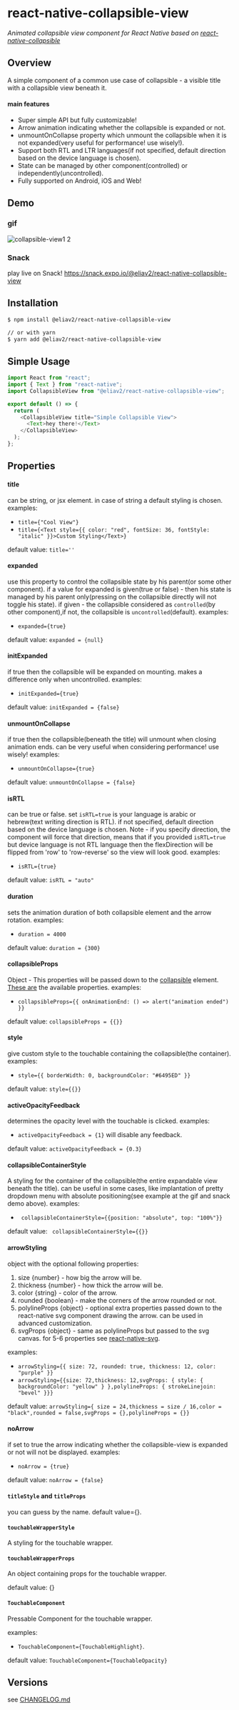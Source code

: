# react-native-collapsible-view

_Animated collapsible view component for React Native based on [react-native-collapsible](https://github.com/oblador/react-native-collapsible)_

## Overview

A simple component of a common use case of collapsible - a visible title with a collapsible view beneath it.

#### main features

- Super simple API but fully customizable!
- Arrow animation indicating whether the collapsible is expanded or not.
- unmountOnCollapse property which unmount the collapsible when it is not expanded(very useful for performance! use wisely!).
- Support both RTL and LTR languages(if not specified, default direction based on the device language is chosen).
- State can be managed by other component(controlled) or independently(uncontrolled).
- Fully supported on Android, iOS and Web!

## Demo

### gif

![collapsible-view1 2](https://user-images.githubusercontent.com/47307889/92328604-8feb8d00-f06a-11ea-966d-f7d0e3b1a0d7.gif)

### Snack

play live on Snack!
https://snack.expo.io/@eliav2/react-native-collapsible-view

## Installation

```bash
$ npm install @eliav2/react-native-collapsible-view

// or with yarn
$ yarn add @eliav2/react-native-collapsible-view
```

## Simple Usage

```js
import React from "react";
import { Text } from "react-native";
import CollapsibleView from "@eliav2/react-native-collapsible-view";

export default () => {
  return (
    <CollapsibleView title="Simple Collapsible View">
      <Text>hey there!</Text>
    </CollapsibleView>
  );
};
```

## Properties

#### title

can be string, or jsx element. in case of string a default styling is chosen.
examples:

- `title={"Cool View"}`
- `title={<Text style={{ color: "red", fontSize: 36, fontStyle: "italic" }}>Custom Styling</Text>}`

default value: `title=''`

#### expanded

use this property to control the collapsible state by his parent(or some other component). if a value for expanded is given(true or false) - then his state is managed by his parent only(pressing on the collapsible directly will not toggle his state).
if given - the collapsible considered as `controlled`(by other component),if not, the collapsible is `uncontrolled`(default).
examples:

- `expanded={true}`

default value: `expanded = {null}`

#### initExpanded

if true then the collapsible will be expanded on mounting.
makes a difference only when uncontrolled.
examples:

- `initExpanded={true}`

default value: `initExpanded = {false}`

#### unmountOnCollapse

if true then the collapsible(beneath the title) will unmount when closing animation ends.
can be very useful when considering performance! use wisely!
examples:

- `unmountOnCollapse={true}`

default value: `unmountOnCollapse = {false}`

#### isRTL

can be true or false.
set `isRTL=true` is your language is arabic or hebrew(text writing direction is RTL).
if not specified, default direction based on the device language is chosen.
Note - if you specify direction, the component will force that direction, means that if you provided `isRTL=true` but device language is not RTL language then the flexDirection will be flipped from 'row' to 'row-reverse' so the view will look good.
examples:

- `isRTL={true}`

default value: `isRTL = "auto"`

#### duration

sets the animation duration of both collapsible element and the arrow rotation.
examples:

- `duration = 4000`

default value: `duration = {300}`

#### collapsibleProps

Object - This properties will be passed down to the [collapsible](https://github.com/oblador/react-native-collapsible) element.
[These are](https://github.com/oblador/react-native-collapsible#properties) the available properties.
examples:

- `collapsibleProps={{ onAnimationEnd: () => alert("animation ended") }}`

default value: `collapsibleProps = {{}}`

#### style

give custom style to the touchable containing the collapsible(the container).
examples:

- `style={{ borderWidth: 0, backgroundColor: "#6495ED" }}`

default value: `style={{}}`

#### activeOpacityFeedback

determines the opacity level with the touchable is clicked.
examples:

- `activeOpacityFeedback = {1}` will disable any feedback.

default value: `activeOpacityFeedback = {0.3}`

#### collapsibleContainerStyle

A styling for the container of the collapsible(the entire expandable view beneath the title).
can be useful in some cases, like implantation of pretty dropdown menu with absolute positioning(see example at the gif and snack demo above).
examples:

- ` collapsibleContainerStyle={{position: "absolute", top: "100%"}}`

default value: ` collapsibleContainerStyle={{}}`

#### arrowStyling

object with the optional following properties:

1. size {number} - how big the arrow will be.
2. thickness {number} - how thick the arrow will be.
3. color {string} - color of the arrow.
4. rounded {boolean} - make the corners of the arrow rounded or not.
5. polylineProps {object} - optional extra properties passed down to the react-native svg component drawing the arrow. can be used in advanced customization.
6. svgProps {object} - same as polylineProps but passed to the svg canvas. for 5-6 properties see [react-native-svg](<(https://github.com/react-native-community/react-native-svg)>).

examples:

- `arrowStyling={{ size: 72, rounded: true, thickness: 12, color: "purple" }}`
- `arrowStyling={{size: 72,thickness: 12,svgProps: { style: { backgroundColor: "yellow" } },polylineProps: { strokeLinejoin: "bevel" }}}`

default value: `arrowStyling={ size = 24,thickness = size / 16,color = "black",rounded = false,svgProps = {},polylineProps = {}}`

#### noArrow

if set to true the arrow indicating whether the collapsible-view is expanded or not will not be displayed.
examples:

- `noArrow = {true}`

default value: `noArrow = {false}`

#### `titleStyle` and `titleProps`

you can guess by the name. default value={}.

#### `touchableWrapperStyle`

A styling for the touchable wrapper.

#### `touchableWrapperProps`

An object containing props for the touchable wrapper.

default value: {}

#### `TouchableComponent`

Pressable Component for the touchable wrapper.

examples:

- `TouchableComponent={TouchableHighlight}`.

default value: `TouchableComponent={TouchableOpacity}`

## Versions

see [CHANGELOG.md](/CHANGELOG.md)
